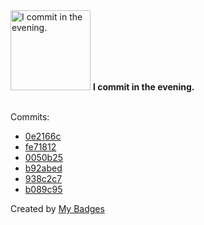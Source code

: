 <img src="https://my-badges.github.io/my-badges/evening-commits.png" alt="I commit in the evening." title="I commit in the evening." width="128">
<strong>I commit in the evening.</strong>
<br><br>

Commits:

- <a href="https://github.com/ksysoev/go-templ/commit/0e2166cc280140d79d39b83ee1f79b1324f296b1">0e2166c</a>
- <a href="https://github.com/ksysoev/go-templ/commit/fe71812641ed656fb633f06f176a8341c29dc13b">fe71812</a>
- <a href="https://github.com/ksysoev/go-templ/commit/0050b2583e93a8e55206cda0c5ef6b46bad7e814">0050b25</a>
- <a href="https://github.com/ksysoev/go-templ/commit/b92abed24aad5a63bdc6fda8359af037a97e7bbf">b92abed</a>
- <a href="https://github.com/ksysoev/go-templ/commit/938c2c7421bb6d5924bf7b27b8f2ab4b14e6ef92">938c2c7</a>
- <a href="https://github.com/ksysoev/go-templ/commit/b089c9537d103e7fd265ff5a162c16d0cd804098">b089c95</a>


Created by <a href="https://github.com/my-badges/my-badges">My Badges</a>